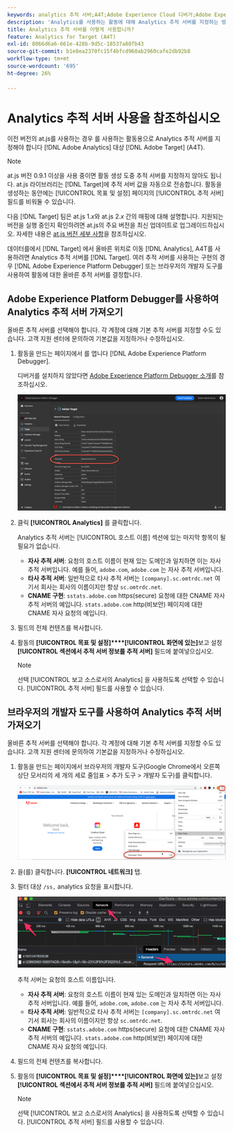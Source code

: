 ```yaml
---
keywords: analytics 추적 서버;A4T;Adobe Experience Cloud 디버거;Adobe Experience Platform 디버거;보고 소스;개발자 도구
description: 'Analytics를 사용하는 활동에 대해 Analytics 추적 서버를 지정하는 방법을 알아봅니다. [!DNL Target] (A4T) 이전 버전의 at.js를 사용하는 경우 '
title: Analytics 추적 서버를 어떻게 사용합니까?
feature: Analytics for Target (A4T)
exl-id: 8066d6a6-661e-428b-9d5c-18537a80fb43
source-git-commit: b1e8ea2370fc15f4bfcd960ab2960cafe2db92b8
workflow-type: tm+mt
source-wordcount: '695'
ht-degree: 26%

---
```


# Analytics 추적 서버 사용을 참조하십시오

이전 버전의 at.js를 사용하는 경우 를 사용하는 활동용으로 Analytics 추적 서버를 지정해야 합니다 [!DNL Adobe Analytics] 대상 [!DNL Adobe Target] (A4T).

>[!NOTE]
>
>at.js 버전 0.9.1 이상을 사용 중이면 활동 생성 도중 추적 서버를 지정하지 않아도 됩니다. at.js 라이브러리는 [!DNL Target]에 추적 서버 값을 자동으로 전송합니다. 활동을 생성하는 동안에는 [!UICONTROL 목표 및 설정] 페이지의 [!UICONTROL 추적 서버] 필드를 비워둘 수 있습니다.
>
>다음 [!DNL Target] 팀은 at.js 1.*x*&#x200B;와 at.js 2.*x* 간의 매핑에 대해 설명합니다. 지원되는 버전을 실행 중인지 확인하려면 at.js의 주요 버전을 최신 업데이트로 업그레이드하십시오. 자세한 내용은 [at.js 버전 세부 사항](https://developer.adobe.com/target/implement/client-side/atjs/target-atjs-versions/)을 참조하십시오.

데이터를에서 [!DNL Target] 에서 올바른 위치로 이동 [!DNL Analytics], A4T를 사용하려면 Analytics 추적 서버를 [!DNL Target]. 여러 추적 서버를 사용하는 구현의 경우 [!DNL Adobe Experience Platform Debugger] 또는 브라우저의 개발자 도구를 사용하여 활동에 대한 올바른 추적 서버를 결정합니다.

## Adobe Experience Platform Debugger를 사용하여 Analytics 추적 서버 가져오기

올바른 추적 서버를 선택해야 합니다. 각 계정에 대해 기본 추적 서버를 지정할 수도 있습니다. 고객 지원 센터에 문의하여 기본값을 지정하거나 수정하십시오.

1. 활동을 만드는 페이지에서 를 엽니다 [!DNL Adobe Experience Platform Debugger].

   디버거를 설치하지 않았다면 [Adobe Experience Platform Debugger 소개](https://experienceleague.adobe.com/docs/platform-learn/tutorials/data-ingestion/web-sdk/introduction-to-the-experience-platform-debugger.html)를 참조하십시오.

   ![](assets/Screen_DebuggerTrackServ.png)

1. 클릭 **[!UICONTROL Analytics]** 를 클릭합니다.

   Analytics 추적 서버는 [!UICONTROL 호스트 이름] 섹션에 있는 마지막 항목이 될 필요가 없습니다.

   * **자사 추적 서버**: 요청의 호스트 이름이 현재 있는 도메인과 일치하면 이는 자사 추적 서버입니다. 예를 들어, `adobe.com`, `adobe.com` 는 자사 추적 서버입니다.
   * **타사 추적 서버**: 일반적으로 타사 추적 서버는 `[company].sc.omtrdc.net` 여기서 회사는 회사의 이름이지만 항상 `sc.omtrdc.net`.
   * **CNAME 구현**: `sstats.adobe.com` https(secure) 요청에 대한 CNAME 자사 추적 서버의 예입니다. `stats.adobe.com` http(비보안) 페이지에 대한 CNAME 자사 요청의 예입니다.

1.  필드의 전체 컨텐츠를 복사합니다. 

1. 활동의 **[!UICONTROL 목표 및 설정]****[!UICONTROL 화면에 있는]**&#x200B;보고 설정&#x200B;**[!UICONTROL 섹션에서 추적 서버 정보를 추적 서버]** 필드에 붙여넣으십시오.

   >[!NOTE]
   >
   >선택 [!UICONTROL 보고 소스로서의 Analytics] 을 사용하도록 선택할 수 있습니다. [!UICONTROL 추적 서버] 필드를 사용할 수 있습니다.

## 브라우저의 개발자 도구를 사용하여 Analytics 추적 서버 가져오기

올바른 추적 서버를 선택해야 합니다. 각 계정에 대해 기본 추적 서버를 지정할 수도 있습니다. 고객 지원 센터에 문의하여 기본값을 지정하거나 수정하십시오.

1. 활동을 만드는 페이지에서 브라우저의 개발자 도구(Google Chrome에서 오른쪽 상단 모서리의 세 개의 세로 줄임표 > 추가 도구 > 개발자 도구)를 클릭합니다.

   ![Chrome 개발자 도구](/help/main/c-integrating-target-with-mac/a4t/assets/chrome-dev-tools.png)

1. 을(를) 클릭합니다. **[!UICONTROL 네트워크]** 탭.

1. 필터 대상 `/ss,` analytics 요청을 표시합니다.

   ![/ss 검색을 사용하는 Chrome 개발자 도구](/help/main/c-integrating-target-with-mac/a4t/assets/chrome-search.png)

   추적 서버는 요청의 호스트 이름입니다.

   * **자사 추적 서버**: 요청의 호스트 이름이 현재 있는 도메인과 일치하면 이는 자사 추적 서버입니다. 예를 들어, `adobe.com`, `adobe.com` 는 자사 추적 서버입니다.
   * **타사 추적 서버**: 일반적으로 타사 추적 서버는 `[company].sc.omtrdc.net` 여기서 회사는 회사의 이름이지만 항상 `sc.omtrdc.net`.
   * **CNAME 구현**: `sstats.adobe.com` https(secure) 요청에 대한 CNAME 자사 추적 서버의 예입니다. `stats.adobe.com` http(비보안) 페이지에 대한 CNAME 자사 요청의 예입니다.

1.  필드의 전체 컨텐츠를 복사합니다. 

1. 활동의 **[!UICONTROL 목표 및 설정]****[!UICONTROL 화면에 있는]**&#x200B;보고 설정&#x200B;**[!UICONTROL 섹션에서 추적 서버 정보를 추적 서버]** 필드에 붙여넣으십시오.

   >[!NOTE]
   >
   >선택 [!UICONTROL 보고 소스로서의 Analytics] 을 사용하도록 선택할 수 있습니다. [!UICONTROL 추적 서버] 필드를 사용할 수 있습니다.
